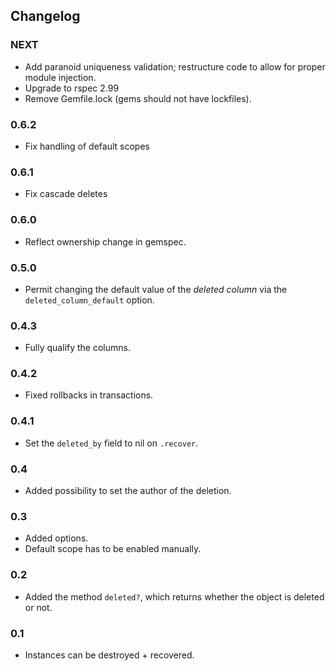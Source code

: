 ## Changelog

### NEXT
- Add paranoid uniqueness validation; restructure code to allow for proper module injection.
- Upgrade to rspec 2.99
- Remove Gemfile.lock (gems should not have lockfiles).

### 0.6.2
- Fix handling of default scopes

### 0.6.1
- Fix cascade deletes

### 0.6.0
- Reflect ownership change in gemspec.

### 0.5.0
- Permit changing the default value of the *deleted column* via the `deleted_column_default` option.

### 0.4.3
- Fully qualify the columns.

### 0.4.2
- Fixed rollbacks in transactions.

### 0.4.1
- Set the `deleted_by` field to nil on `.recover`.

### 0.4
- Added possibility to set the author of the deletion.

### 0.3
- Added options.
- Default scope has to be enabled manually.

### 0.2
- Added the method `deleted?`, which returns whether the object is deleted or not.

### 0.1
- Instances can be destroyed + recovered.
